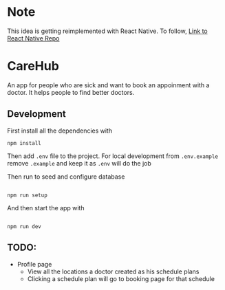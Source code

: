 # Note
This idea is getting reimplemented with React Native. To follow, [Link to React Native Repo](https://github.com/carehuborg/CareHub.git)

# CareHub

An app for people who are sick and want to book an appoinment with a doctor. It
helps people to find better doctors.

## Development

First install all the dependencies with

```
npm install
```

Then add `.env` file to the project. For local development from `.env.example`
remove `.example` and keep it as `.env` will do the job

Then run to seed and configure database

```

npm run setup

```

And then start the app with

```

npm run dev

```

## TODO:

- Profile page
  - View all the locations a doctor created as his schedule plans
  - Clicking a schedule plan will go to booking page for that schedule

```

```
